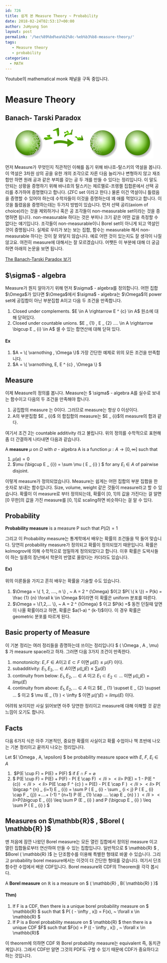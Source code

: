 ```yaml
---
id: 726
title: 쉽게 본 Measure Theory ~ Probability
date: 2018-02-24T02:53:17+00:00
author: JuHyung Son
layout: post
permalink: '/%ec%89%bd%ea%b2%8c-%eb%b3%b8-measure-theory/'
tags:
   - Measure theory
   - probability
categories:
  - MATH
---
```


Youtube의 mathematical monk 채널을 구독 중입니다.
<h1>Measure Theory</h1>
<h2>Banach- Tarski Paradox</h2>
<div align="center">
<img class="aligncenter size-full wp-image-730" src="../wp-content/uploads/2018/02/445px-Banach-Tarski_Paradox.png" alt="" width="445" height="100" /> </div>

먼저 Measure가 무엇인지 직관적인 이해를 돕기 위해 바나흐-탈스키의 역설을 봅니다. 이 역설은 3차원 상의 공을 유한 개의 조각으로 자른 다음 늘리거나 변형하지 않고 재조합만 하면 원래 공과 같은 부피를 갖는 공 두 개를 만들 수 있다는 정리입니다. 이 말도 안되는 상황을 증명하기 위해 바나흐의 탈스키는 체르멜로-프렝켈 집합론에서 선택 공리를 추가하여 증명했다고 합니다. (ZFC set 이라고 한다.) 물론 이건 역설이니 틀렸음을 증명할 수 있어야 하는데 수학자들이 이것을 증명하는데 꽤 애를 먹었다고 합니다. 이것을 틀렸음을 증명하는데는 두가지 방법이 있습니다. 먼저 선택 공리(axiom of choice)라는 것을 제외하거나 혹은 공 조각들이 non-measurable set이라는 것을 증명하면 됩니다. non-measurable 하다는 것은 부피나 크기 같은 어떤 값을 측정할 수 없다는 얘기입니다. 조각들이 non-measurable이니 Borel set이 아니게 되고 역설인 것이 증명됩니다. 실제로 우리가 보는 보는 집합, 함수는 measurable 해서 non-measurable 하다는 것이 잘 와닿지 않습니다. 예로 어떤 것이 있는지도 잘 생각이 나질 않고요. 여전히 measure에 대해서는 잘 모르겠습니다. 어쨋든 이 부분에 대해 더 궁금하면 아래의 논문을 보면 됩니다.

<a href="https://www.math.hmc.edu/~su/papers.dir/banachtarski.pdf">The Banach-Tarski Paradox 보기</a>
<h2>$\sigma$ - algebra</h2>
Measure가 뭔지 알아가기 위해 먼저 $\sigma$ - algebra를 정의합니다.
어떤 집합 $\Omega$가 있다면 $\Omega$에서 $\sigma$ - algebra는 $\Omega$의 power set에 공집합이 아닌 부분집합 A이고 다음 두 조건을 만족합니다.
<ol>
 	<li>Closed under complements. $E \in A \rightarrow E ^ {c} \in A$ 원소에 대해 닫혀있다.</li>
 	<li>Closed under countable unions. $E _ {1} , E _ {2} …. \in A \rightarrow \bigcup E _ {i} \in A$ 셀 수 있는 합연산에 대해 닫혀 있다. </li>
</ol>
<h4>Ex</h4>
<ol>
 	<li>$A = \{ \varnothing , \Omega \}$ 가장 간단한 예제로 위의 모든 조건을 만족합니다.</li>
 	<li>$A = \{ \varnothing, E, E ^ {c} , \Omega \} $</li>
</ol>
<h2>Measure</h2>
이제 Measure의 정의를 봅니다. Measure는 $ \sigma$ - algebra A를 실수로 보내는 함수이고 다음의 두 조건을 만족해야 합니다.
<ol>
 	<li>공집합의 measure 는 0이다. 그러므로 measure는 항상 0 이상이다.</li>
 	<li>A의 부분집합 $E _ {i}$ 의 합집합의 measure는 $E _ {i}$의 measure의 합과 같다.</li>
</ol>
여기서 조건 2는 countable additivity 라고 불립니다. 위의 정의를 수학적으로 표현해 좀 더 간결하게 나타내면 다음과 같습니다.

A **measure** $\mu$ on $\Omega$ with $\sigma$ - algebra A is a function $\mu : A \rightarrow [0, \infty ]$ such that <ol>
 	<li>$\mu ( \varnothing) = 0$</li>
 	<li>$\mu (\bigcup E _ {i}) = \sum \mu ( E _ {i} ) $ for any $E _ {i} \in A$ of pairwise disjoint.</li>
</ol>

이렇게 measure가 정의되었습니다. Measure는 쉽게는 어떤 집합의 부분 집합을 한 숫자로 보내는 함수입니다. Size, volume, weight 같은 것들이 measure라고 할 수 있습니다. 확률이 이 measure로 부터 정의되는데, 확률이 [0, 1]의 값을 가진다는 걸 알면 [0 무한]의 값을 가진 measure를 [0, 1]로 scaling하면 비슷하다는 걸 알 수 있다.
<h2>Probability</h2>

**Probability measure** is a measure P such that $P ( \Omega) = 1$

그리고 이 Probability measure는 통계학에서 배우는 확률의 조건들을 딱 들어 맞습니다. 당연히 probability measure가 정의되고 확률이 정의되었기 때문입니다. 확률은 kolmogrov에 의해 수학적으로 엄밀하게 정의되었다고 합니다. 이후 확률은 도박사들이 하는 일종의 장난에서 학문의 반열로 올랐다는 카더라도 있습니다.
<h4>Ex)</h4>
위의 이론들을 가지고 흔히 배우는 확률을 기술할 수도 있습니다.
<ol>
 	<li>$\Omega = \{ 1, 2, …., n \} , ~ A = 2 ^ {\Omega} $이고 $P( \{ k \}) = P(k) = \frac {1} {n} \forall k \in \Omega $이라면 이 확률은 uniform 분포를 따른다.</li>
 	<li>$\Omega = \{1,2,… \}, ~ A = 2 ^ {\Omega} $ 이고 $P(k) =$ 동전 던질때 앞면이 나올 확률이라고 하면, 확률은 $a(1-a) ^ {k-1}$이다. 이 경우 확률은 geometric 분포를 따르게 된다.</li>
</ol>

<h2>Basic property of Measure</h2>

이 기본 정리는 여러 정리들을 증명하는데 쓰이는 정리입니다
$ ( \Omega , A , \mu) $ 가 measure space라고 하자. 그러면 다음 3가지 조건이 만족한다.<ol>
 	<li>monotonicity: $E,F \in A$이고 $E \subset F$ 이면 $\mu (E) \leq \mu (F)$ 이다.</li>
 	<li>subadditivity: $E _ {1}, E _ {2}, … \in A$이면 $\mu ( \bigcup E) \leq \sum \mu (E)$</li>
 	<li>continuity from below: $E _ {1}, E _ {2}, … \in A$ 이고 $E _ {1} \subset E _ {2} \subset …$ 이면 $\mu ( \bigcup E) = lim \mu (E)$</li>
 	<li>continuity from above: $E _ {1}, E _ {2}, … \in A$ 이고 $E _ {1} \supset E _ {2} \supset … $ 이고 $ \mu (E _ {1} ) < \infty $ 이면 $\mu ( \bigcap E) = lim \mu(E)$ 이다.</li>
</ol>

어려워 보이지만 사실 읽어보면 아주 당연한 정리이고 measure에 대해 이해할 것 같은 느낌이 오기도 합니다.
<h2>Facts</h2>
다음 6가지 식은 아주 기본적인, 중요한 확률의 사실이고 확률 수업이나 책 초반에 나오는 기본 정리이고 끝까지 나오는 정리입니다.

Let $( \Omega , A, \epsilon) $ be probability measure space with $E, ~ F, ~ E _ {i} \in A$ <ol>
 	<li> $P(E \cup F) = P(E) + P(F) $ if $E \cap F = \varnothing$</li>
 	<li>$ P(E \cup F) = P(E) + P(F) - P( E \cap F) $</li>
 	<li>$ P(E) = 1 - P(E ^ {c}) $</li>
 	<li>$ P(E \cap F ^ {c} ) = P(E) - P( E \cap F ) $</li>
 	<li>$ P( \bigcap ^ {n} _ {i=1} E _ {i}) = \sum P ( E _ {i} - \sum _ {i < j} P ( E _ {i} \cap F _ {j}) +....+ (-1) ^ {n+1} P (E _ {1} \cap .... \cap E _ {n} ) ) $</li>
 	<li>$P(\bigcup E _ {i}) \leq \sum P (E _ {i} ) and P (\bigcup E _ {i} ) \leq \sum P ( E _ {i} ) $</li>
</ol>

<h2>Measures on $\mathbb{R}$ , $Borel ( \mathbb{R} )$</h2>
맨 처음에 잠깐 나왔던 Borel measure는 모든 열린 집합에서 정의된 measure 이고 열린 집합들로부터 연산하여 만들 수 있는 집합입니다. 일반적으로 $ \mathbb{R} $ , $Borel ( \mathbb{R} )$ 는 단조함수를 이용해 특별한 형태로 바꿀 수 있습니다. 그리고 probability borel measure에서는 이것이 더 간단한 형태를 갖습니다. 여기서 단조함수란 수업에서 배운 CDF입니다. Borel measure와 CDF의 Theorem을 각각 봅시다.
<div></div>

A **Borel measure** on $\mathbb{R}$ is a measure on $ ( \mathbb{R} , B( \mathbb{R} ) )$

<h4>Thm)</h4>
<ol>
 	<li>If F is a CDF, then there is a unique borel probability measure on $ \mathbb{R} $ such that $ P( ( - \infty , x]) = F(x), ~ \forall x \in \mathbb{R} $</li>
 	<li>If P is a Borel probability measure on $ \mathbb{R} $ then there is a unique CDF $F$ such that $F(x) = P (( - \infty , x]) , ~ \forall x \in \mathbb{R}$</li>
</ol>
이 theorem에 의하면 CDF 와 Borel probability measure는 equivalent 즉, 동치관계입니다. 그래서 CDF만 알면 그것의 PDF도 구할 수 있기 때문에 CDF가 중요하다고 하는 것입니다.

